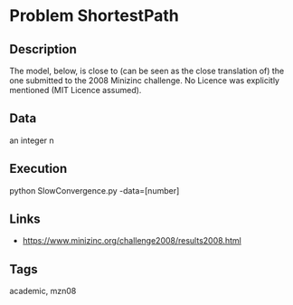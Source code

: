 # Problem ShortestPath
## Description
The model, below, is close to (can be seen as the close translation of) the one submitted to the 2008 Minizinc challenge.
No Licence was explicitly mentioned (MIT Licence assumed).

## Data
  an integer n

## Execution
  python SlowConvergence.py -data=[number]

## Links
  - https://www.minizinc.org/challenge2008/results2008.html

## Tags
  academic, mzn08
